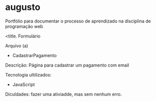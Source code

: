 # augusto
Portfólio para documentar o processo de aprendizado na disciplina de programação web

<title. Formulário </title>

Arquivo (a)
<ul>
  <li> CadastrarPagamento </li>
</ul>

Descrição: Página para cadastrar um pagamento com email

Tecnologia ultilizados:

<ul>
   <li> JavaScript </li>
</ul>

Diculdades: fazer uma ativiadde, mas sem nenhum erro.






